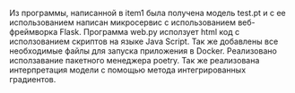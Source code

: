 Из программы, написанной в item1 была получена модель test.pt и с ее использованием написан микросервис c использованием веб-фреймворка Flask. Программа web.py исползует html код с исползованием скриптов на языке Java Script. Так же добавлены все необходимые файлы для запуска приложения в Docker. Реализовано исползавание пакетного менеджера poetry. Так же реализована интерпретация модели с помощью метода интегрированных градиентов.